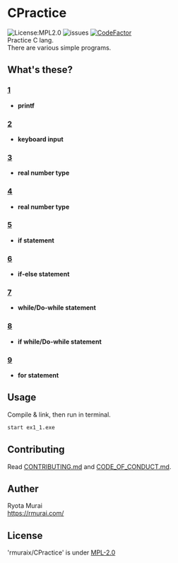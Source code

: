 # CPractice  
![License:MPL2.0](https://img.shields.io/github/license/rmuraix/CPractice)
![issues](https://img.shields.io/github/issues/rmuraix/CPractice) [![CodeFactor](https://www.codefactor.io/repository/github/rmuraix/cpractice/badge)](https://www.codefactor.io/repository/github/rmuraix/cpractice)  
Practice C lang.  
There are various simple programs.  
## What's these?  
### [1](/1/)  
- **printf**  
### [2](/2/)  
- **keyboard input**  
### [3](/3/)  
- **real number type**
### [4](/4/)  
- **real number type**
### [5](/5/)  
- **if statement**
### [6](/6/)  
- **if-else statement**
### [7](/7/)  
- **while/Do-while statement**
### [8](/8/)  
- **if while/Do-while statement**
### [9](/9/)  
- **for statement**
## Usage  
Compile & link, then run in terminal.
```bash
start ex1_1.exe
```
## Contributing  
Read [CONTRIBUTING.md](/CONTRIBUTING.md) and [CODE_OF_CONDUCT.md](/CODE_OF_CONDUCT.md).  
## Auther  
 Ryota Murai  
 https://rmurai.com/  
## License  
 'rmuraix/CPractice' is under [MPL-2.0](https://www.mozilla.org/en-US/MPL/2.0/)  
